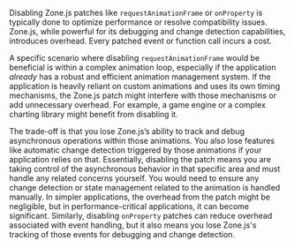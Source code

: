 Disabling Zone.js patches like `requestAnimationFrame` or `onProperty` is typically done to optimize performance or resolve compatibility issues. Zone.js, while powerful for its debugging and change detection capabilities, introduces overhead. Every patched event or function call incurs a cost.

A specific scenario where disabling `requestAnimationFrame` would be beneficial is within a complex animation loop, especially if the application *already* has a robust and efficient animation management system.  If the application is heavily reliant on custom animations and uses its own timing mechanisms, the Zone.js patch might interfere with those mechanisms or add unnecessary overhead.  For example, a game engine or a complex charting library might benefit from disabling it.

The trade-off is that you lose Zone.js’s ability to track and debug asynchronous operations within those animations. You also lose features like automatic change detection triggered by those animations if your application relies on that. Essentially, disabling the patch means you are taking control of the asynchronous behavior in that specific area and must handle any related concerns yourself.  You would need to ensure any change detection or state management related to the animation is handled manually. In simpler applications, the overhead from the patch might be negligible, but in performance-critical applications, it can become significant. Similarly, disabling `onProperty` patches can reduce overhead associated with event handling, but it also means you lose Zone.js's tracking of those events for debugging and change detection.